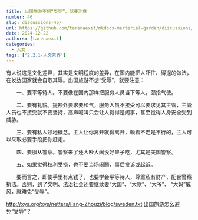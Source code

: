```yaml
---
title: 出国旅游不想“受辱”，就要注意
number: 46
slug: discussions-46/
url: https://github.com/tarenaexit/mkdocs-merterial-garden/discussions/46
date: 2024-12-22
authors: [tarenaexit]
categories: 
  - 人文
tags: ['2.2.1-人文素养']
---
```


有人说这是文化差异，其实是文明程度的差异，在国内能把人吓住、得逞的做法，在发达国家就会自取其辱。出国旅游不想“受辱”，就要注意：

　　一、要平等待人。不要像在国内那样把服务人员当下等人，颐指气使。

　　二、要有礼貌。提额外要求要和气，服务人员不接受可以要求见其主管，主管人员也不接受就不要坚持，高声喊叫只会让人觉得是闹事，甚至觉得人身安全受到威胁。

　　三、要有私人领地概念。主人让你离开就得离开，赖着不走是不行的，主人可以采取必要手段把你赶走。

　　四、要服从警察。警察来了还大吵大闹没好果子吃，尤其是美国警察。

　　五、如果觉得权利受损，也不要当场闹腾，事后投诉或起诉。

　　要而言之，即使手里有点钱了，也要学会平等待人，尊重私有财产，配合警察执法。否则，到了文明、法治社会还要继续耍“大国”、“大款”、“大爷”、 “大妈”威风，就难免“受辱”。
<!-- more -->
http://xys.org/xys/netters/Fang-Zhouzi/blog/sweden.txt
出国旅游怎么避免“受辱”？

<script src="https://giscus.app/client.js"
	data-repo="tarenaexit/mkdocs-merterial-garden"
	data-repo-id="RR_kgDOL4wNPw"
	data-mapping="number"
	data-term="46"
	data-reactions-enabled="1"
	data-emit-metadata="0"
	data-input-position="bottom"
	data-theme="light"
	data-lang="zh-CN"
	crossorigin="anonymous"
	async>
</script>
